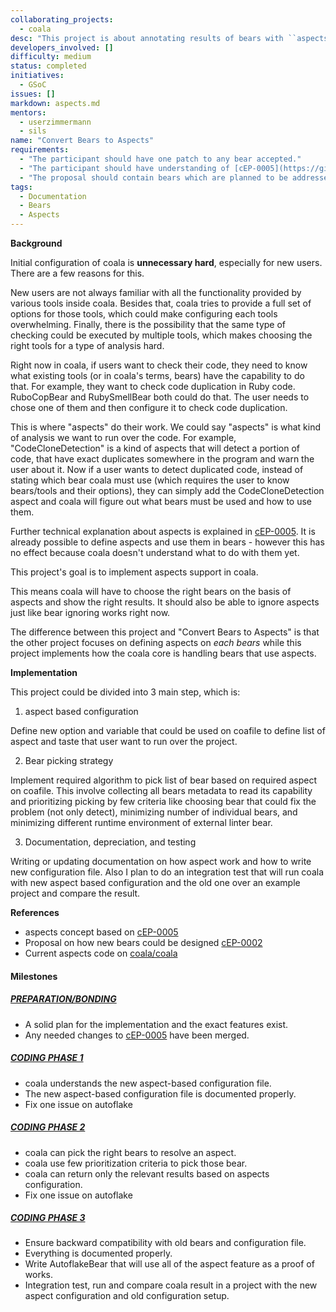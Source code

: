 ```yaml
---
collaborating_projects:
  - coala
desc: "This project is about annotating results of bears with ``aspects`` which are like categories allowing to group results."
developers_involved: []
difficulty: medium
status: completed
initiatives:
  - GSoC
issues: []
markdown: aspects.md
mentors:
  - userzimmermann
  - sils
name: "Convert Bears to Aspects"
requirements:
  - "The participant should have one patch to any bear accepted."
  - "The participant should have understanding of [cEP-0005](https://github.com/coala/cEPs/blob/master/cEP-0005.md)."
  - "The proposal should contain bears which are planned to be addressed and a rough draft on which aspects will be needed and how they will be implemented."
tags:
  - Documentation
  - Bears
  - Aspects
---
```

**Background**

Initial configuration of coala is **unnecessary hard**, especially for new
users. There are a few reasons for this.

New users are not always familiar with all the functionality provided by various
tools inside coala. Besides that, coala tries to provide a full set of options
for those tools, which could make configuring each tools overwhelming.
Finally, there is the possibility that the same type of checking could be
executed by multiple tools, which makes choosing the right tools for a type of
analysis hard.

Right now in coala, if users want to check their code, they need to know what
existing tools (or in coala's terms, bears) have the capability to do that.
For example, they want to check code duplication in Ruby code. RuboCopBear and
RubySmellBear both could do that. The user needs to chose one of them and then
configure it to check code duplication.

This is where "aspects" do their work. We could say "aspects" is what kind of
analysis we want to run over the code. For example, "CodeCloneDetection" is a
kind of aspects that will detect a portion of code, that have exact duplicates
somewhere in the program and warn the user about it. Now if a user wants to
detect duplicated code, instead of stating which bear coala must use
(which requires the user to know bears/tools and their options),
they can simply add the CodeCloneDetection aspect and coala will figure out
what bears must be used and how to use them.

Further technical explanation about aspects is explained in
[cEP-0005](https://github.com/coala/cEPs/blob/master/cEP-0005.md). It is
already possible to define aspects and use them in bears - however this has no
effect because coala doesn't understand what to do with them yet.

This project's goal is to implement aspects support in coala.

This means coala will have to choose the right bears on the basis of aspects
and show the right results. It should also be able to ignore aspects just like
bear ignoring works right now.

The difference between this project and "Convert Bears to Aspects" is that the
other project focuses on defining aspects on *each bears* while this project
implements how the coala core is handling bears that use aspects.

**Implementation**

This project could be divided into 3 main step, which is:

1. aspect based configuration

Define new option and variable that could be used on coafile to define list
of aspect and taste that user want to run over the project.

2. Bear picking strategy

Implement required algorithm to pick list of bear based on required aspect on
coafile. This involve collecting all bears metadata to read its capability and
prioritizing picking by few criteria like choosing bear that could fix the
problem (not only detect), minimizing number of individual bears, and
minimizing different runtime environment of external linter bear.

3. Documentation, depreciation, and testing

Writing or updating documentation on how aspect work and how to write new
configuration file. Also I plan to do an integration test that will run coala
with new aspect based configuration and the old one over an example project
and compare the result.

**References**

* aspects concept based on
  [cEP-0005](https://github.com/coala/cEPs/blob/master/cEP-0005.md)
* Proposal on how new bears could be designed
  [cEP-0002](https://github.com/coala/cEPs/blob/master/cEP-0002.md)
* Current aspects code on
  [coala/coala](https://github.com/coala/coala/tree/master/coalib/bearlib/aspects)

#### Milestones

##### [PREPARATION/BONDING](https://gitlab.com/coala/GSoC/GSoC-2017/milestones/36)

* A solid plan for the implementation and the exact features exist.
* Any needed changes to [cEP-0005](https://coala.io/cep5) have been merged.

##### [CODING PHASE 1](https://gitlab.com/coala/GSoC/GSoC-2017/milestones/37)

* coala understands the new aspect-based configuration file.
* The new aspect-based configuration file is documented properly.
* Fix one issue on autoflake

##### [CODING PHASE 2](https://gitlab.com/coala/GSoC/GSoC-2017/milestones/38)

* coala can pick the right bears to resolve an aspect.
* coala use few prioritization criteria to pick those bear.
* coala can return only the relevant results based on aspects configuration.
* Fix one issue on autoflake

##### [CODING PHASE 3](https://gitlab.com/coala/GSoC/GSoC-2017/milestones/39)

* Ensure backward compatibility with old bears and configuration file.
* Everything is documented properly.
* Write AutoflakeBear that will use all of the aspect feature as a proof of
  works. 
* Integration test, run and compare coala result in a project with the new 
  aspect configuration and old configuration setup.
